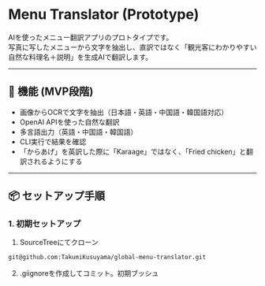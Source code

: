 # Menu Translator (Prototype)

AIを使ったメニュー翻訳アプリのプロトタイプです。  
写真に写したメニューから文字を抽出し、直訳ではなく「観光客にわかりやすい自然な料理名＋説明」を生成AIで翻訳します。  

---

## 🚀 機能 (MVP段階)
- 画像からOCRで文字を抽出（日本語・英語・中国語・韓国語対応）
- OpenAI APIを使った自然な翻訳
- 多言語出力（英語・中国語・韓国語）
- CLI実行で結果を確認
-  「からあげ」を英訳した際に「Karaage」ではなく、「Fried chicken」と翻訳されるようにする
---

## 📦 セットアップ手順

### 1. 初期セットアップ
1. SourceTreeにてクローン
```bash
git@github.com:TakumiKusuyama/global-menu-translator.git
```

2. .giignoreを作成してコミット。初期ブッシュ
